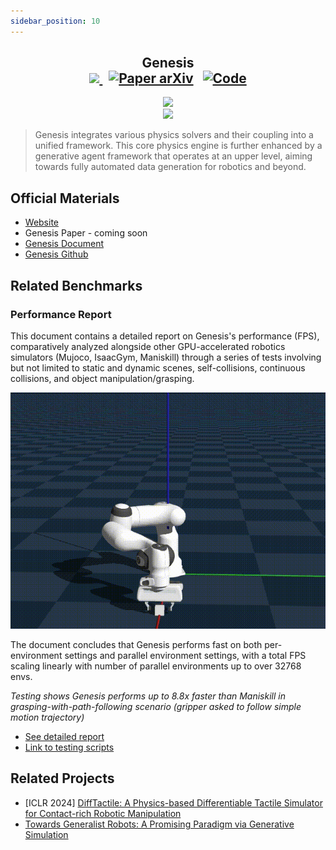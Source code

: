 ```yaml
---
sidebar_position: 10
---
```

<!-- title -->
<h2 align="center">
  <b>Genesis</b>
<div align="center">
    <a href="https://genesis-embodied-ai.github.io/" target="_blank">
      <img src="https://img.shields.io/badge/Project Website-Genesis-red">
      </img>
    </a>
    &nbsp;
    <a href="" target="_blank">
        <img src="https://img.shields.io/badge/Paper (coming soon)-Genesis-green" alt="Paper arXiv"></img></a>
    &nbsp;
    <a href="https://github.com/Genesis-Embodied-AI/Genesis" target="_blank"><img src="https://img.shields.io/badge/Source-Code-purple" alt="Code"></img></a>
</div>
</h2>
<div align="center">
<img width="500px" src="https://github.com/Genesis-Embodied-AI/Genesis/blob/main/imgs/big_text.png?raw=true"/>
<br />
<img width="700px" src="https://genesis-world.readthedocs.io/en/latest/_images/teaser.png"/>
</div>

> Genesis integrates various physics solvers and their coupling into a unified framework. This core physics engine is further enhanced by a generative agent framework that operates at an upper level, aiming towards fully automated data generation for robotics and beyond.

## Official Materials
- [Website](https://genesis-embodied-ai.github.io/)
- Genesis Paper - coming soon
- [Genesis Document](https://genesis-world.readthedocs.io/en/latest/index.html)
- [Genesis Github](https://github.com/Genesis-Embodied-AI/Genesis) 

## Related Benchmarks 

### Performance Report
This document contains a detailed report on Genesis's performance (FPS), comparatively analyzed alongside other GPU-accelerated robotics simulators (Mujoco, IsaacGym, Maniskill) through a series of tests involving but not limited to static and dynamic scenes, self-collisions, continuous collisions, and object manipulation/grasping.

![](imgs/genesis.gif)

The document concludes that Genesis performs fast on both per-environment settings and parallel environment settings, with a total FPS scaling linearly with number of parallel environments up to over 32768 envs.

*Testing shows Genesis performs up to 8.8x faster than Maniskill in grasping-with-path-following scenario (gripper asked to follow simple motion trajectory)*

- [See detailed report](https://placid-walkover-0cc.notion.site/genesis-performance-benchmarking#1700c06194e180fca2a5e884def86add)
- [Link to testing scripts](https://github.com/zhouxian/genesis-speed-benchmark)

## Related Projects
- [ICLR 2024] [DiffTactile: A Physics-based Differentiable Tactile Simulator for Contact-rich Robotic Manipulation](https://github.com/Genesis-Embodied-AI/DiffTactile)
- [Towards Generalist Robots: A Promising Paradigm via Generative Simulation](https://arxiv.org/abs/2305.10455)